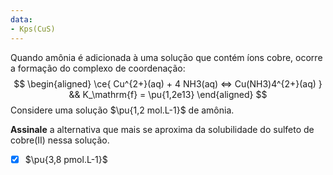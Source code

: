 ```yaml
---
data:
- Kps(CuS)
---
```


Quando amônia é adicionada à uma solução que contém íons cobre, ocorre a formação do complexo de coordenação:
$$
\begin{aligned}
    \ce{ Cu^{2+}(aq) + 4 NH3(aq) <=> Cu(NH3)4^{2+}(aq) } && K_\mathrm{f} = \pu{1,2e13}
\end{aligned}
$$
Considere uma solução $\pu{1,2 mol.L-1}$ de amônia.

**Assinale** a alternativa que mais se aproxima da solubilidade do sulfeto de cobre(II) nessa solução.

- [x] $\pu{3,8 pmol.L-1}$
